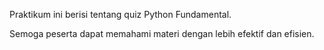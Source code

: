 Praktikum ini berisi tentang quiz Python Fundamental.

Semoga peserta dapat memahami materi dengan lebih efektif dan efisien.